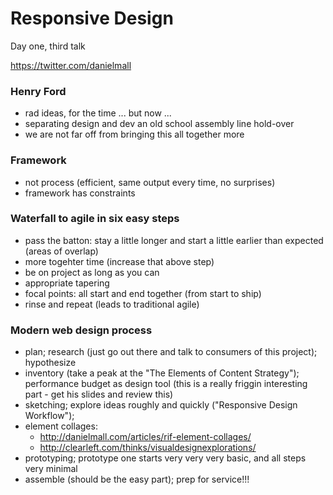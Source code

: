 # Responsive Design

Day one, third talk

https://twitter.com/danielmall


### Henry Ford

- rad ideas, for the time ... but now ...
- separating design and dev an old school assembly line hold-over
- we are not far off from bringing this all together more


### Framework

- not process (efficient, same output every time, no surprises)
- framework has constraints


### Waterfall to agile in six easy steps

- pass the batton: stay a little longer and start a little earlier than expected (areas of overlap)
- more togehter time (increase that above step)
- be on project as long as you can
- appropriate tapering
- focal points: all start and end together (from start to ship)
- rinse and repeat (leads to traditional agile)


### Modern web design process

- plan; research (just go out there and talk to consumers of this project); hypothesize
- inventory (take a peak at the "The Elements of Content Strategy"); performance budget as design tool (this is a really friggin interesting part - get his slides and review this)
- sketching; explore ideas roughly and quickly ("Responsive Design Workflow"); 
- element collages:
  - http://danielmall.com/articles/rif-element-collages/
  - http://clearleft.com/thinks/visualdesignexplorations/
- prototyping; prototype one starts very very very basic, and all steps very minimal
- assemble (should be the easy part); prep for service!!!
